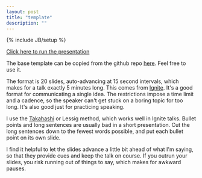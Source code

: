 ```yaml
---
layout: post
title: "template"
description: ""
---
```

{% include JB/setup %}

[Click here to run the presentation](00_template/00.html)

The base template can be copied from the github repo
[here](https://github.com/nmacinnis/pragmatic_testing/tree/gh-pages/00_template).
Feel free to use it.


The format is 20 slides, auto-advancing at 15 second intervals, which
makes for a talk exactly 5 minutes long. This comes from [Ignite](http://www.ignitetalks.io/).
It's a good format for communicating a single idea. The restrictions
impose a time limit and a cadence, so the speaker can't get stuck on a
boring topic for too long. It's also good just for practicing speaking.


I use the [Takahashi](https://en.wikipedia.org/wiki/Takahashi_method) or
Lessig method, which works well in Ignite talks. Bullet points and long
sentences are usually bad in a short presentation. Cut the long sentences
down to the fewest words possible, and put each bullet point on its own slide.


I find it helpful to let the slides advance a little bit ahead of what I'm
saying, so that they provide cues and keep the talk on course. If you outrun
your slides, you risk running out of things to say, which makes for awkward
pauses.
